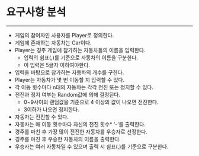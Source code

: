 # 요구사항 분석

---

- 게임의 참여자인 사용자를 Player로 정의한다.
- 게임에 존재하는 자동차는 Car이다.
- Player는 경주 게임에 참가하는 자동차들의 이름을 입력한다.
    - 입력의 쉼표(,)를 기준으로 자동차의 이름을 구분한다.
    - 이 입력은 5글자 이하여야한다.
- 입력을 바탕으로 참가하는 자동차의 개수를 구한다.
- Player는 자동차가 몇 번 이동할 지 입력할 수 있다.
- 각 이동 횟수마다 n대의 자동차는 각각 전진 또는 정지할 수 있다.
- 전진과 정지 여부는 Random값에 의해 결정된다.
    - 0~9사이의 랜덤값을 기준으로 4 이상의 값이 나오면 전진한다.
    - 3이하가 나오면 정지한다.
- 자동차는 전진할 수 있다.
- 자동차는 매 이동 횟수마다 자신의 전진 횟수* ‘-’를 출력한다.
- 경주를 마친 후 가장 많이 전진한 자동차를 우승자로 선정한다.
- 경주를 마친 후 우승한 자동차의 이름을 출력한다.
- 우승자는 여러 자동차일 수 있으며 출력 시 쉼표(,)를 기준으로 구분한다.


